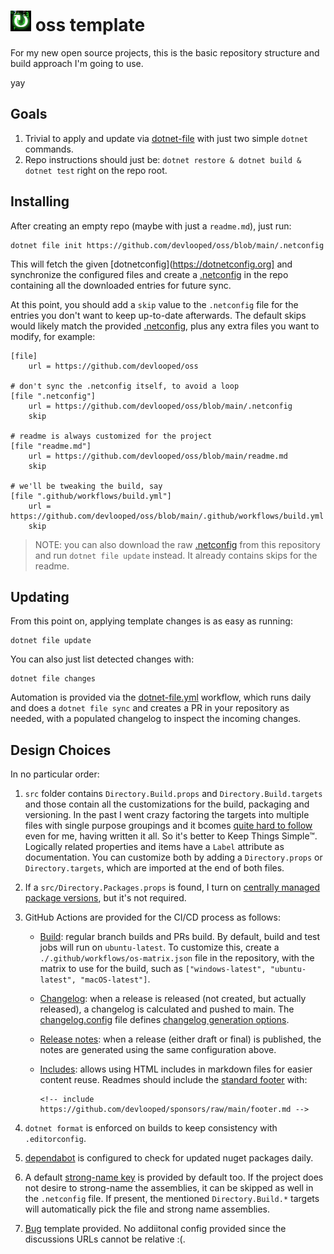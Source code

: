 ![logo](https://github.com/devlooped/devlooped.github.io/blob/main/img/tiny.png) oss template
===

For my new open source projects, this is the basic repository structure and build approach I'm going to use. 

yay

## Goals

1. Trivial to apply and update via [dotnet-file](https://github.com/kzu/dotnet-file) with just two simple `dotnet` commands.
2. Repo instructions should just be: `dotnet restore & dotnet build & dotnet test` right on the repo root.

## Installing

After creating an empty repo (maybe with just a `readme.md`), just run:

```
dotnet file init https://github.com/devlooped/oss/blob/main/.netconfig
```
 
This will fetch the given [dotnetconfig](https://dotnetconfig.org] and
synchronize the configured files and create a [.netconfig](.netconfig) 
in the repo containing all the downloaded entries for future sync.

At this point, you should add a `skip` value to the `.netconfig` file for the entries 
you don't want to keep up-to-date afterwards. The default skips would likely match 
the provided [.netconfig](.netconfig), plus any extra files you want to modify, for 
example:

```gitconfig
[file]
	url = https://github.com/devlooped/oss

# don't sync the .netconfig itself, to avoid a loop
[file ".netconfig"]
	url = https://github.com/devlooped/oss/blob/main/.netconfig
	skip

# readme is always customized for the project
[file "readme.md"]
	url = https://github.com/devlooped/oss/blob/main/readme.md
	skip

# we'll be tweaking the build, say
[file ".github/workflows/build.yml"]
	url = https://github.com/devlooped/oss/blob/main/.github/workflows/build.yml
	skip
 ```

> NOTE: you can also download the raw [.netconfig](.netconfig) from this repository 
> and run `dotnet file update` instead. It already contains skips for the readme.

## Updating

From this point on, applying template changes is as easy as running:

```
dotnet file update
```

You can also just list detected changes with:

```
dotnet file changes
```

Automation is provided via the [dotnet-file.yml](.github/workflows/dotnet-file.yml) 
workflow, which runs daily and does a `dotnet file sync` and creates a PR in your 
repository as needed, with a populated changelog to inspect the incoming changes.


## Design Choices

In no particular order:

1. `src` folder contains `Directory.Build.props` and `Directory.Build.targets` 
   and those contain all the customizations for the build, packaging and versioning. 
   In the past I went crazy factoring the targets into multiple files with single 
   purpose groupings and it bcomes [quite hard to follow](https://github.com/devlooped/moq/tree/a76c3cea6/src/build) 
   even for me, having written it all. So it's better to Keep Things Simple™.
   Logically related properties and items have a `Label` attribute as documentation.
   You can customize both by adding a `Directory.props` or `Directory.targets`, 
   which are imported at the end of both files.

2. If a `src/Directory.Packages.props` is found, I turn on 
   [centrally managed package versions](https://github.com/NuGet/Home/wiki/Centrally-managing-NuGet-package-versions), but it's not required.
    
3. GitHub Actions are provided for the CI/CD process as follows:
   - [Build](.github/workflows/build.yml): regular branch builds and PRs build. By default, build and test 
     jobs will run on `ubuntu-latest`. To customize this, create a `./.github/workflows/os-matrix.json` file in the 
     repository, with the matrix to use for the build, such as `["windows-latest", "ubuntu-latest", "macOS-latest"]`. 
   - [Changelog](.github/workflows/changelog.yml): when a release is released (not created, but actually released), 
     a changelog is calculated and pushed to main. The [changelog.config](.github/workflows/changelog.config) file 
     defines [changelog generation options](https://github.com/github-changelog-generator/github-changelog-generator/wiki/Advanced-change-log-generation-examples).
   - [Release notes](.github/workflows/release-notes.yml): when a release (either draft or final) is published, 
     the notes are generated using the same configuration above.
   - [Includes](.github/workflows/includes.yml): allows using HTML includes in markdown files for 
     easier content reuse. Readmes should include the 
     [standard footer](https://github.com/devlooped/sponsors/raw/main/footer.md) with:

     ```
     <!-- include https://github.com/devlooped/sponsors/raw/main/footer.md -->
     ```

4. `dotnet format` is enforced on builds to keep consistency with `.editorconfig`.

5. [dependabot](.github/dependabot.yml) is configured to check for updated nuget packages daily.

6. A default [strong-name key](src/kzu.snk) is provided by default too. If the project does not desire to 
   strong-name the assemblies, it can be skipped as well in the `.netconfig` file. If present, the mentioned 
   `Directory.Build.*` targets will automatically pick the file and strong name assemblies.

7. [Bug](.github/ISSUE_TEMPLATE/bug.md) template provided. No addiitonal config provided since the 
   discussions URLs cannot be relative :(.
